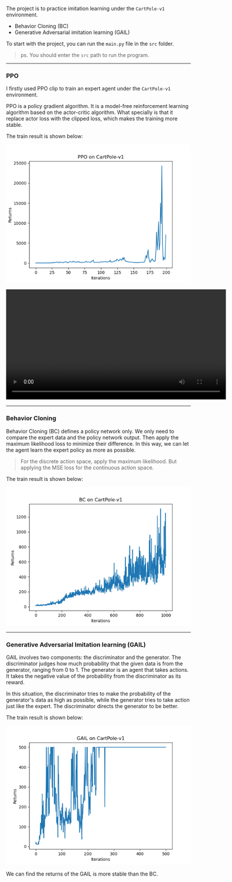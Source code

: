 The project is to practice imitation learning under the `CartPole-v1` environment. 
- Behavior Cloning (BC)
- Generative Adversarial imitation learning (GAIL)

To start with the project, you can run the `main.py` file in the `src` folder.
> ps. You should enter the `src` path to run the program.

---
### PPO
I firstly used PPO clip to train an expert agent under the `CartPole-v1` environment.

PPO is a policy gradient algorithm. It is a model-free reinforcement learning algorithm based on the actor-critic algorithm. What specially is that it replace actor loss with the clipped loss, which makes the training more stable.

The train result is shown below:

![Figure_1](./src/results/Figure_1.png)

<video width="600" controls>
  <source src="./src/professional/video/training-episode-150.mp4" type="video/mp4">
  Your browser does not support the video tag.
</video>

---

### Behavior Cloning

Behavior Cloning (BC) defines a policy network only. We only need to compare the expert data and the policy network output. Then apply the maximum likelihood loss to minimize their difference. In this way, we can let the agent learn the expert policy as more as possible.

> For the discrete action space, apply the maximum likelihood. But applying the MSE loss for the continuous action space.

The train result is shown below:

![Figure_2](./src/results/Figure_2.png)

---

### Generative Adversarial Imitation learning (GAIL)

GAIL involves two components: the discriminator and the generator. The discriminator judges how much probability that the given data is from the generator, ranging from 0 to 1. The generator is an agent that takes actions. It takes the negative value of the probability from the discriminator as its reward.

In this situation, the discriminator tries to make the probability of the generator's data as high as possible, while the generator tries to take action just like the expert. The discriminator directs the generator to be better.

The train result is shown below:

![Figure_3](./src/results/Figure_3.png)

We can find the returns of the GAIL is more stable than the BC.
